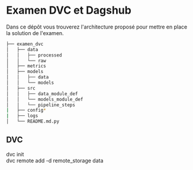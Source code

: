 # Examen DVC et Dagshub
Dans ce dépôt vous trouverez l'architecture proposé pour mettre en place la solution de l'examen. 

```bash       
├── examen_dvc          
│   ├── data       
│   │   ├── processed      
│   │   └── raw       
│   ├── metrics       
│   ├── models      
│   │   ├── data      
│   │   └── models        
│   ├── src  
│   │   ├── data_module_def      
│   │   └── models_module_def
│   │   └── pipeline_steps
|   ├── config*
|   ├── logs  
│   └── README.md.py       
```


## DVC
dvc init    
dvc remote add -d remote_storage data  



